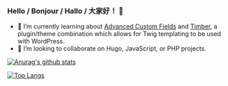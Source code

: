 ### Hello / Bonjour / Hallo / 大家好！ 👋

- 🌱 I’m currently learning about [Advanced Custom Fields](https://www.advancedcustomfields.com) and [Timber](https://www.upstatement.com/timber), a plugin/theme combination which allows for Twig templating to be used with WordPress.
- 👯 I’m looking to collaborate on Hugo, JavaScript, or PHP projects.

[![Anurag's github stats](https://github-readme-stats.vercel.app/api?username=hdevilbiss)](https://github.com/anuraghazra/github-readme-stats)

[![Top Langs](https://github-readme-stats.vercel.app/api/top-langs/?username=hdevilbiss)](https://github.com/anuraghazra/github-readme-stats)

<!-- - 🤔 I’m looking for help with focus
- 💬 Ask me about ...
- 📫 How to reach me: ...
- ⚡ Fun fact: ... -->
